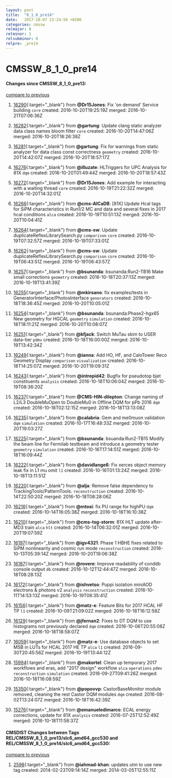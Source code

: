 ```yaml
---
layout: post
title:  "8_1_0_pre14"
date:   2017-10-07 22:24:56 +0200
categories: cmssw
relmajor: 8
relminor: 1
relsubminor: 0
relpre: _pre14
---
```


# CMSSW_8_1_0_pre14
#### Changes since CMSSW_8_1_0_pre13:

[compare to previous](https://github.com/cms-sw/cmssw/compare/CMSSW_8_1_0_pre13...CMSSW_8_1_0_pre14)



1. [16290](http://github.com/cms-sw/cmssw/pull/16290){:target="_blank"}  from **@Dr15Jones**: Fix 'on demand' Service building `core`  created: 2016-10-20T19:25:19Z merged: 2016-10-21T07:06:36Z

1. [16282](http://github.com/cms-sw/cmssw/pull/16282){:target="_blank"}  from **@gartung**: Update clang static analyzer data class names bloom filter  `core`  created: 2016-10-20T14:47:06Z merged: 2016-10-20T18:26:38Z

1. [16281](http://github.com/cms-sw/cmssw/pull/16281){:target="_blank"}  from **@gartung**: Fix for warnings from static analyzer for data class const correctness `geometry`  created: 2016-10-20T14:42:07Z merged: 2016-10-20T18:57:17Z

1. [16276](http://github.com/cms-sw/cmssw/pull/16276){:target="_blank"}  from **@illuzate**: HLTriggers for UPC Analysis for 81X `dqm`  created: 2016-10-20T01:49:44Z merged: 2016-10-20T18:57:43Z

1. [16272](http://github.com/cms-sw/cmssw/pull/16272){:target="_blank"}  from **@Dr15Jones**: Add example for interacting with a waiting thread `core`  created: 2016-10-19T21:22:32Z merged: 2016-10-20T14:32:01Z

1. [16266](http://github.com/cms-sw/cmssw/pull/16266){:target="_blank"}  from **@cms-AlCaDB**: [81X] Update Hcal tags for SiPM characteristics in Run1/2 MC and data and several fixes in 2017 hcal conditions `alca`  created: 2016-10-19T10:51:13Z merged: 2016-10-20T10:04:41Z

1. [16264](http://github.com/cms-sw/cmssw/pull/16264){:target="_blank"}  from **@cms-sw**: Update duplicateReflexLibrarySearch.py `comparison`  `core`  created: 2016-10-19T07:32:57Z merged: 2016-10-19T07:33:01Z

1. [16262](http://github.com/cms-sw/cmssw/pull/16262){:target="_blank"}  from **@cms-sw**: Update duplicateReflexLibrarySearch.py `comparison`  `core`  created: 2016-10-19T06:43:51Z merged: 2016-10-19T06:43:57Z

1. [16257](http://github.com/cms-sw/cmssw/pull/16257){:target="_blank"}  from **@bsunanda**: bsunanda:Run2-TB16 Make small corrections `geometry`  created: 2016-10-18T20:37:13Z merged: 2016-10-19T13:41:39Z

1. [16255](http://github.com/cms-sw/cmssw/pull/16255){:target="_blank"}  from **@mkirsano**: fix examples/tests in GeneratorInterface/PhotosInterface `generators`  created: 2016-10-18T18:36:45Z merged: 2016-10-20T10:05:01Z

1. [16254](http://github.com/cms-sw/cmssw/pull/16254){:target="_blank"}  from **@bsunanda**: bsunanda:Phase2-hgx65 New geometry for HGCAL `geometry`  `simulation`  created: 2016-10-18T18:11:21Z merged: 2016-10-20T10:08:07Z

1. [16251](http://github.com/cms-sw/cmssw/pull/16251){:target="_blank"}  from **@kfjack**: Switch MuTau skim to USER data-tier `pdmv`  created: 2016-10-18T16:00:00Z merged: 2016-10-19T13:42:34Z

1. [16249](http://github.com/cms-sw/cmssw/pull/16249){:target="_blank"}  from **@ianna**: Add HO, HF, and CaloTower Reco Geometry Display `comparison`  `visualization`  created: 2016-10-18T14:25:07Z merged: 2016-10-20T19:09:31Z

1. [16243](http://github.com/cms-sw/cmssw/pull/16243){:target="_blank"}  from **@intrepid42**: Bugfix for pseudotop bjet constituents `analysis`  created: 2016-10-18T10:06:04Z merged: 2016-10-19T08:36:20Z

1. [16237](http://github.com/cms-sw/cmssw/pull/16237){:target="_blank"}  from **@CMS-HIN-dilepton**: Change naming of L2/L3 DoubleMuOpen to DoubleMu0 in Offline DQM for pPb 2016 `dqm`  created: 2016-10-18T02:12:15Z merged: 2016-10-18T13:13:08Z

1. [16235](http://github.com/cms-sw/cmssw/pull/16235){:target="_blank"}  from **@calabria**: Gem and me0muon validation `dqm`  `simulation`  created: 2016-10-17T16:48:33Z merged: 2016-10-20T19:03:27Z

1. [16225](http://github.com/cms-sw/cmssw/pull/16225){:target="_blank"}  from **@bsunanda**: bsuanda:Run2-TB15 Modify the beam line for Fermilab testbeam and introduce a geometry tester `geometry`  `simulation`  created: 2016-10-16T17:14:51Z merged: 2016-10-18T16:09:44Z

1. [16222](http://github.com/cms-sw/cmssw/pull/16222){:target="_blank"}  from **@davidlange6**: Fix xerces object memory leak fix in L1 mu omit `l1`  created: 2016-10-16T01:13:24Z merged: 2016-10-18T13:11:51Z

1. [16220](http://github.com/cms-sw/cmssw/pull/16220){:target="_blank"}  from **@alja**: Remove false dependency to TrackingTools/PatternTools. `reconstruction`  created: 2016-10-14T22:50:20Z merged: 2016-10-18T08:28:06Z

1. [16216](http://github.com/cms-sw/cmssw/pull/16216){:target="_blank"}  from **@mtosi**: fix PU range for highPU `dqm`  created: 2016-10-14T16:05:38Z merged: 2016-10-18T16:10:38Z

1. [16210](http://github.com/cms-sw/cmssw/pull/16210){:target="_blank"}  from **@cms-tsg-storm**: 81X HLT update after-MD3 train `alca`  `hlt`  created: 2016-10-14T06:32:01Z merged: 2016-10-20T19:07:59Z

1. [16197](http://github.com/cms-sw/cmssw/pull/16197){:target="_blank"}  from **@igv4321**: Phase 1 HBHE fixes related to SiPM nonlinearity and cosmic run mode `reconstruction`  created: 2016-10-13T05:39:14Z merged: 2016-10-20T19:06:38Z

1. [16187](http://github.com/cms-sw/cmssw/pull/16187){:target="_blank"}  from **@rovere**: Improve readability of conddb console output `db`  created: 2016-10-12T12:44:47Z merged: 2016-10-18T08:28:13Z

1. [16172](http://github.com/cms-sw/cmssw/pull/16172){:target="_blank"}  from **@ishvetso**: Puppi isolation miniAOD electrons & photons v2 `analysis`  `reconstruction`  created: 2016-10-11T14:53:13Z merged: 2016-10-19T08:35:41Z

1. [16156](http://github.com/cms-sw/cmssw/pull/16156){:target="_blank"}  from **@matz-e**: Feature Bits for 2017 HCAL HF TP `l1`  created: 2016-10-09T21:09:02Z merged: 2016-10-18T16:12:58Z

1. [16129](http://github.com/cms-sw/cmssw/pull/16129){:target="_blank"}  from **@jfernan2**: Fixes to DT DQM to use histograms not previously declared `dqm`  created: 2016-10-06T20:55:08Z merged: 2016-10-18T18:58:07Z

1. [16059](http://github.com/cms-sw/cmssw/pull/16059){:target="_blank"}  from **@matz-e**: Use database objects to set MSB in LUTs for HCAL 2017 HE TP `alca`  `l1`  created: 2016-09-30T20:45:56Z merged: 2016-10-19T13:44:12Z

1. [15994](http://github.com/cms-sw/cmssw/pull/15994){:target="_blank"}  from **@makortel**: Clean up temporary 2017 workflows and eras, add "2017 design" workflow `alca`  `operations`  `pdmv`  `reconstruction`  `simulation`  created: 2016-09-27T09:41:26Z merged: 2016-10-18T16:08:59Z

1. [15350](http://github.com/cms-sw/cmssw/pull/15350){:target="_blank"}  from **@popovvp**: CastorBaseMonitor module removed, cleaning the rest Castor DQM modules `dqm`  created: 2016-08-02T13:24:07Z merged: 2016-10-18T16:42:39Z

1. [15276](http://github.com/cms-sw/cmssw/pull/15276){:target="_blank"}  from **@emanueledimarco**: ECAL energy corrections, update for 81X `analysis`  created: 2016-07-25T12:52:49Z merged: 2016-10-18T11:58:37Z

#### CMSDIST Changes between Tags REL/CMSSW_8_1_0_pre13/slc6_amd64_gcc530 and REL/CMSSW_8_1_0_pre14/slc6_amd64_gcc530:

[compare to previous](https://github.com/cms-sw/cmsdist/compare/REL/CMSSW_8_1_0_pre13/slc6_amd64_gcc530...REL/CMSSW_8_1_0_pre14/slc6_amd64_gcc530)



1. [2598](http://github.com/cms-sw/cmssw/pull/2598){:target="_blank"}  from **@iahmad-khan**: updates utm to use new tag created: 2014-02-23T09:14:14Z merged: 2014-03-05T12:55:11Z
